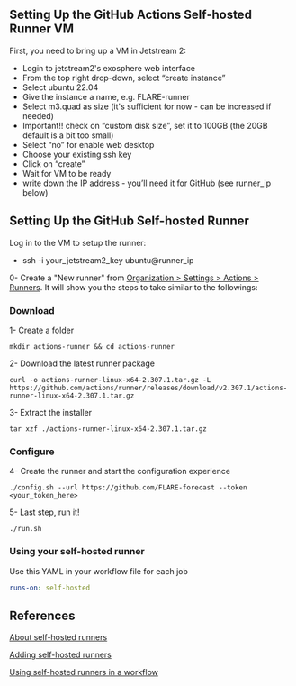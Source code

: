 ## Setting Up the GitHub Actions Self‐hosted Runner VM

First, you need to bring up a VM in Jetstream 2:

* Login to jetstream2's exosphere web interface
* From the top right drop-down, select “create instance”
* Select ubuntu 22.04
* Give the instance a name, e.g. FLARE-runner
* Select m3.quad as size (it's sufficient for now - can be increased if needed)
* Important!! check on “custom disk size”, set it to 100GB (the 20GB default is a bit too small)
* Select “no” for enable web desktop
* Choose your existing ssh key
* Click on “create”
* Wait for VM to be ready
* write down the IP address - you’ll need it for GitHub (see runner_ip below)

## Setting Up the GitHub Self-hosted Runner

Log in to the VM to setup the runner:

* ssh -i your_jetstream2_key ubuntu@runner_ip

0- Create a "New runner" from [Organization > Settings > Actions > Runners](https://github.com/organizations/FLARE-forecast/settings/actions/runners). It will show you the steps to take similar to the followings:

### Download

1- Create a folder
```
mkdir actions-runner && cd actions-runner
```

2- Download the latest runner package
```
curl -o actions-runner-linux-x64-2.307.1.tar.gz -L https://github.com/actions/runner/releases/download/v2.307.1/actions-runner-linux-x64-2.307.1.tar.gz
```

3- Extract the installer
```
tar xzf ./actions-runner-linux-x64-2.307.1.tar.gz
```

### Configure

4- Create the runner and start the configuration experience
```
./config.sh --url https://github.com/FLARE-forecast --token <your_token_here>
```

5- Last step, run it!
```
./run.sh
```

### Using your self-hosted runner

Use this YAML in your workflow file for each job
```YAML
runs-on: self-hosted
```

## References

[About self-hosted runners](https://docs.github.com/en/actions/hosting-your-own-runners/managing-self-hosted-runners/about-self-hosted-runners)

[Adding self-hosted runners](https://docs.github.com/en/actions/hosting-your-own-runners/managing-self-hosted-runners/adding-self-hosted-runners)

[Using self-hosted runners in a workflow](https://docs.github.com/en/actions/hosting-your-own-runners/managing-self-hosted-runners/using-self-hosted-runners-in-a-workflow)